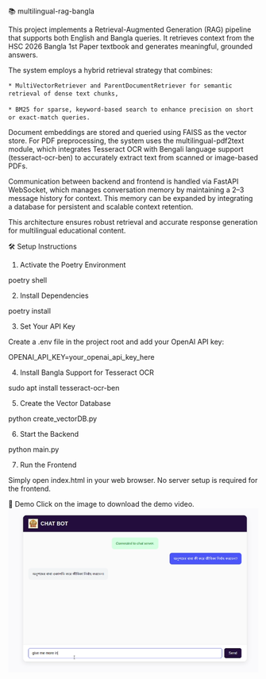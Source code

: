 📚 multilingual-rag-bangla

This project implements a Retrieval-Augmented Generation (RAG) pipeline that supports both English and Bangla queries. It retrieves context from the HSC 2026 Bangla 1st Paper textbook and generates meaningful, grounded answers.

The system employs a hybrid retrieval strategy that combines:

    * MultiVectorRetriever and ParentDocumentRetriever for semantic retrieval of dense text chunks,

    * BM25 for sparse, keyword-based search to enhance precision on short or exact-match queries.

Document embeddings are stored and queried using FAISS as the vector store. For PDF preprocessing, the system uses the multilingual-pdf2text module, which integrates Tesseract OCR with Bengali language support (tesseract-ocr-ben) to accurately extract text from scanned or image-based PDFs.

Communication between backend and frontend is handled via FastAPI WebSocket, which manages conversation memory by maintaining a 2–3 message history for context. This memory can be expanded by integrating a database for persistent and scalable context retention.

This architecture ensures robust retrieval and accurate response generation for multilingual educational content.

🛠️ Setup Instructions
1. Activate the Poetry Environment

poetry shell

2. Install Dependencies

poetry install

3. Set Your API Key

Create a .env file in the project root and add your OpenAI API key:

OPENAI_API_KEY=your_openai_api_key_here

4. Install Bangla Support for Tesseract OCR

sudo apt install tesseract-ocr-ben

5. Create the Vector Database

python create_vectorDB.py

6. Start the Backend

python main.py

7. Run the Frontend

Simply open index.html in your web browser.
No server setup is required for the frontend.

🎥 Demo
Click on the image to download the demo video.
[![Watch the demo](demo.png)](./Rag.mp4)